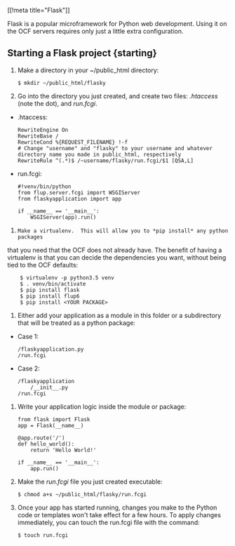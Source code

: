 [[!meta title="Flask"]]

Flask is a popular microframework for Python web development. Using it on the
OCF servers requires only just a little extra configuration.


## Starting a Flask project    {starting}

1.    Make a directory in your ~/public_html directory:

          $ mkdir ~/public_html/flasky

1.    Go into the directory you just created, and create two files: *.htaccess*
      (note the dot), and *run.fcgi*.

* .htaccess:

      RewriteEngine On
      RewriteBase /
      RewriteCond %{REQUEST_FILENAME} !-f
      # Change "username" and "flasky" to your username and whatever directory name you made in public_html, respectively
      RewriteRule ^(.*)$ /~username/flasky/run.fcgi/$1 [QSA,L]

* run.fcgi:

      #!venv/bin/python
      from flup.server.fcgi import WSGIServer
      from flaskyapplication import app

      if __name__ == '__main__':
          WSGIServer(app).run()

1.     Make a virtualenv.  This will allow you to *pip install* any python packages
that you need that the OCF does not already have.  The benefit of having a virtualenv
is that you can decide the dependencies you want, without being tied to the OCF defaults:
```
    $ virtualenv -p python3.5 venv
    $ . venv/bin/activate
    $ pip install flask
    $ pip install flup6
    $ pip install <YOUR PACKAGE>
```

1.    Either add your application as a module in this folder or a subdirectory
      that will be treated as a python package:

* Case 1:

      /flaskyapplication.py
      /run.fcgi

* Case 2:

      /flaskyapplication
          /__init__.py
      /run.fcgi

1.   Write your application logic inside the module or package:

     ```
     from flask import Flask
     app = Flask(__name__)

     @app.route('/')
     def hello_world():
         return 'Hello World!'

     if __name__ == '__main__':
         app.run()
     ```

1. Make the *run.fcgi* file you just created executable:

       $ chmod a+x ~/public_html/flasky/run.fcgi

1. Once your app has started running, changes you make to the Python code or
   templates won't take effect for a few hours. To apply changes immediately,
   you can touch the run.fcgi file with the command:

       $ touch run.fcgi
